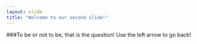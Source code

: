```yaml
---
layout: slide
title: "Welcome to our second slide!"
---
```

###To be or not to be, that is the question!
Use the left arrow to go back!
